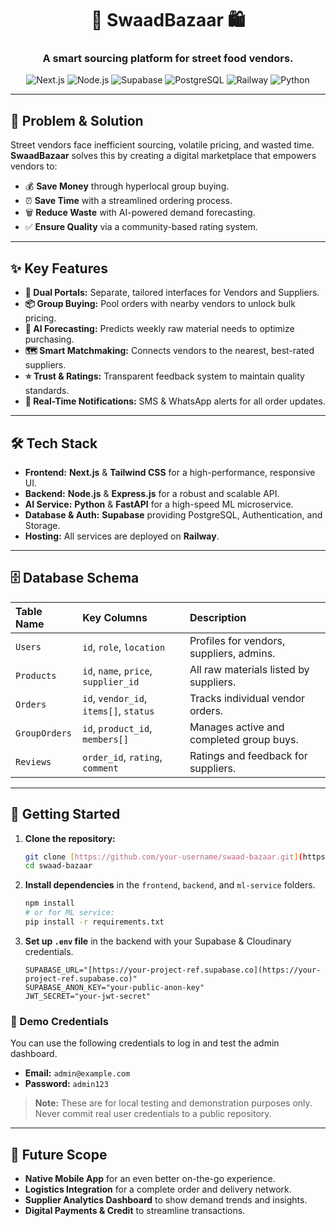 <div align="center">

# 🌮 SwaadBazaar 🛍️

### A smart sourcing platform for street food vendors.

![Next.js](https://img.shields.io/badge/Next.js-000000?style=for-the-badge&logo=nextdotjs&logoColor=white)
![Node.js](https://img.shields.io/badge/Node.js-339933?style=for-the-badge&logo=nodedotjs&logoColor=white)
![Supabase](https://img.shields.io/badge/Supabase-3ECF8E?style=for-the-badge&logo=supabase&logoColor=white)
![PostgreSQL](https://img.shields.io/badge/PostgreSQL-4169E1?style=for-the-badge&logo=postgresql&logoColor=white)
![Railway](https://img.shields.io/badge/Railway-0B0D0E?style=for-the-badge&logo=railway&logoColor=white)
![Python](https://img.shields.io/badge/Python-3776AB?style=for-the-badge&logo=python&logoColor=white)

</div>

---

## 🎯 Problem & Solution

Street vendors face inefficient sourcing, volatile pricing, and wasted time. **SwaadBazaar** solves this by creating a digital marketplace that empowers vendors to:

* 💰 **Save Money** through hyperlocal group buying.
* ⏰ **Save Time** with a streamlined ordering process.
* 🗑️ **Reduce Waste** with AI-powered demand forecasting.
* ✅ **Ensure Quality** via a community-based rating system.

---

## ✨ Key Features

* **👥 Dual Portals:** Separate, tailored interfaces for Vendors and Suppliers.
* **📦 Group Buying:** Pool orders with nearby vendors to unlock bulk pricing.
* **🧠 AI Forecasting:** Predicts weekly raw material needs to optimize purchasing.
* **🗺️ Smart Matchmaking:** Connects vendors to the nearest, best-rated suppliers.
* **⭐ Trust & Ratings:** Transparent feedback system to maintain quality standards.
* **🔔 Real-Time Notifications:** SMS & WhatsApp alerts for all order updates.

---

## 🛠️ Tech Stack

* **Frontend:** **Next.js** & **Tailwind CSS** for a high-performance, responsive UI.
* **Backend:** **Node.js** & **Express.js** for a robust and scalable API.
* **AI Service:** **Python** & **FastAPI** for a high-speed ML microservice.
* **Database & Auth:** **Supabase** providing PostgreSQL, Authentication, and Storage.
* **Hosting:** All services are deployed on **Railway**.

---

## 🗄️ Database Schema

| Table Name | Key Columns | Description |
| :--- | :--- | :--- |
| `Users` | `id`, `role`, `location` | Profiles for vendors, suppliers, admins. |
| `Products` | `id`, `name`, `price`, `supplier_id` | All raw materials listed by suppliers. |
| `Orders` | `id`, `vendor_id`, `items[]`, `status` | Tracks individual vendor orders. |
| `GroupOrders`| `id`, `product_id`, `members[]` | Manages active and completed group buys. |
| `Reviews` | `order_id`, `rating`, `comment` | Ratings and feedback for suppliers. |

---

## 🚀 Getting Started

1.  **Clone the repository:**
    ```bash
    git clone [https://github.com/your-username/swaad-bazaar.git](https://github.com/your-username/swaad-bazaar.git)
    cd swaad-bazaar
    ```
2.  **Install dependencies** in the `frontend`, `backend`, and `ml-service` folders.
    ```bash
    npm install
    # or for ML service:
    pip install -r requirements.txt
    ```
3.  **Set up `.env` file** in the backend with your Supabase & Cloudinary credentials.
    ```env
    SUPABASE_URL="[https://your-project-ref.supabase.co](https://your-project-ref.supabase.co)"
    SUPABASE_ANON_KEY="your-public-anon-key"
    JWT_SECRET="your-jwt-secret"
    ```

### 🧪 Demo Credentials

You can use the following credentials to log in and test the admin dashboard.

* **Email:** `admin@example.com`
* **Password:** `admin123`

> **Note:** These are for local testing and demonstration purposes only. Never commit real user credentials to a public repository.

---

## 🚀 Future Scope

* **Native Mobile App** for an even better on-the-go experience.
* **Logistics Integration** for a complete order and delivery network.
* **Supplier Analytics Dashboard** to show demand trends and insights.
* **Digital Payments & Credit** to streamline transactions.

